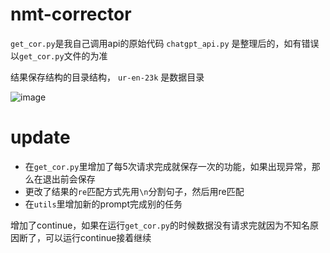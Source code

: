 # nmt-corrector
`get_cor.py`是我自己调用api的原始代码
`chatgpt_api.py` 是整理后的，如有错误以`get_cor.py`文件的为准

结果保存结构的目录结构， `ur-en-23k` 是数据目录

![image](https://user-images.githubusercontent.com/46342773/227868196-96fa696b-7d81-4939-b29e-823447601d9f.png)


# update

- 在`get_cor.py`里增加了每5次请求完成就保存一次的功能，如果出现异常，那么在退出前会保存
- 更改了结果的`re`匹配方式先用`\n`分割句子，然后用re匹配
- 在`utils`里增加新的prompt完成别的任务

增加了continue，如果在运行`get_cor.py`的时候数据没有请求完就因为不知名原因断了，可以运行continue接着继续
